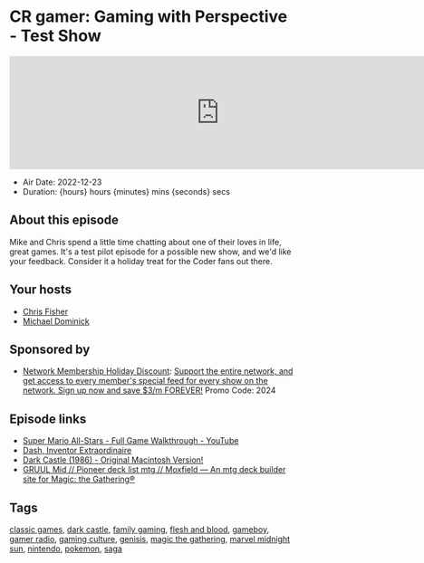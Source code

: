 # CR gamer: Gaming with Perspective - Test Show

<iframe src="https://player.fireside.fm/v2/MLf2ZzhC+PUB63yNn?theme=dark" width="740" height="200" frameborder="0" scrolling="no"></iframe>

* Air Date: 2022-12-23
* Duration: {hours} hours {minutes} mins {seconds} secs

## About this episode

Mike and Chris spend a little time chatting about one of their loves in life, great games. It's a test pilot episode for a possible new show, and we'd like your feedback. Consider it a holiday treat for the Coder fans out there.

## Your hosts
* [Chris Fisher](https://coder.show/hosts/chrislas)
* [Michael Dominick](https://coder.show/hosts/michael)

## Sponsored by

  * [Network Membership Holiday Discount](https://jupitersignal.memberful.com/checkout?plan=74364&coupon=2024): [Support the entire network, and get access to every member's special feed for every show on the network. Sign up now and save $3/m FOREVER!](https://jupitersignal.memberful.com/checkout?plan=74364&coupon=2024) Promo Code: 2024



## Episode links

  * [Super Mario All-Stars - Full Game Walkthrough - YouTube](https://www.youtube.com/watch?v=SNl6WJygciw "Super Mario All-Stars - Full Game Walkthrough - YouTube")
  * [Dash, Inventor Extraordinaire](https://fabtcg.com/heroes/dash/ "Dash, Inventor Extraordinaire")
  * [Dark Castle (1986) - Original Macintosh Version!](https://www.youtube.com/watch?v=KCkbp4wurW0 "Dark Castle \(1986\) - Original Macintosh Version!")
  * [GRUUL Mid // Pioneer deck list mtg // Moxfield — An mtg deck builder site for Magic: the Gathering®](https://www.moxfield.com/decks/zio9pL7rAUec_3SamQEnrA "GRUUL Mid // Pioneer deck list mtg // Moxfield — An mtg deck builder site for Magic: the Gathering®")



## Tags

[classic games](https://coder.show/tags/classic%20games), [dark castle](https://coder.show/tags/dark%20castle), [family gaming](https://coder.show/tags/family%20gaming), [flesh and blood](https://coder.show/tags/flesh%20and%20blood), [gameboy](https://coder.show/tags/gameboy), [gamer radio](https://coder.show/tags/gamer%20radio), [gaming culture](https://coder.show/tags/gaming%20culture), [genisis](https://coder.show/tags/genisis), [magic the gathering](https://coder.show/tags/magic%20the%20gathering), [marvel midnight sun](https://coder.show/tags/marvel%20midnight%20sun), [nintendo](https://coder.show/tags/nintendo), [pokemon](https://coder.show/tags/pokemon), [saga](https://coder.show/tags/saga)